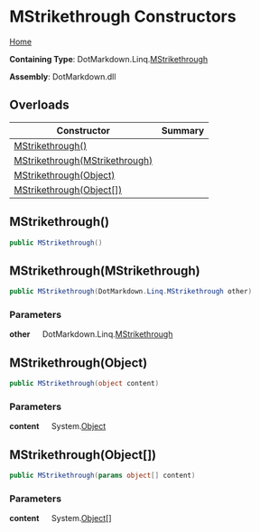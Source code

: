 # MStrikethrough Constructors

[Home](../../../../README.md)

**Containing Type**: DotMarkdown\.Linq\.[MStrikethrough](../README.md)

**Assembly**: DotMarkdown\.dll

## Overloads

| Constructor | Summary |
| ----------- | ------- |
| [MStrikethrough()](#DotMarkdown_Linq_MStrikethrough__ctor) | |
| [MStrikethrough(MStrikethrough)](#DotMarkdown_Linq_MStrikethrough__ctor_DotMarkdown_Linq_MStrikethrough_) | |
| [MStrikethrough(Object)](#DotMarkdown_Linq_MStrikethrough__ctor_System_Object_) | |
| [MStrikethrough(Object\[\])](#DotMarkdown_Linq_MStrikethrough__ctor_System_Object___) | |

## MStrikethrough\(\) <a name="DotMarkdown_Linq_MStrikethrough__ctor"></a>

```csharp
public MStrikethrough()
```

## MStrikethrough\(MStrikethrough\) <a name="DotMarkdown_Linq_MStrikethrough__ctor_DotMarkdown_Linq_MStrikethrough_"></a>

```csharp
public MStrikethrough(DotMarkdown.Linq.MStrikethrough other)
```

### Parameters

**other** &emsp; DotMarkdown\.Linq\.[MStrikethrough](../README.md)

## MStrikethrough\(Object\) <a name="DotMarkdown_Linq_MStrikethrough__ctor_System_Object_"></a>

```csharp
public MStrikethrough(object content)
```

### Parameters

**content** &emsp; System\.[Object](https://docs.microsoft.com/en-us/dotnet/api/system.object)

## MStrikethrough\(Object\[\]\) <a name="DotMarkdown_Linq_MStrikethrough__ctor_System_Object___"></a>

```csharp
public MStrikethrough(params object[] content)
```

### Parameters

**content** &emsp; System\.[Object](https://docs.microsoft.com/en-us/dotnet/api/system.object)\[\]